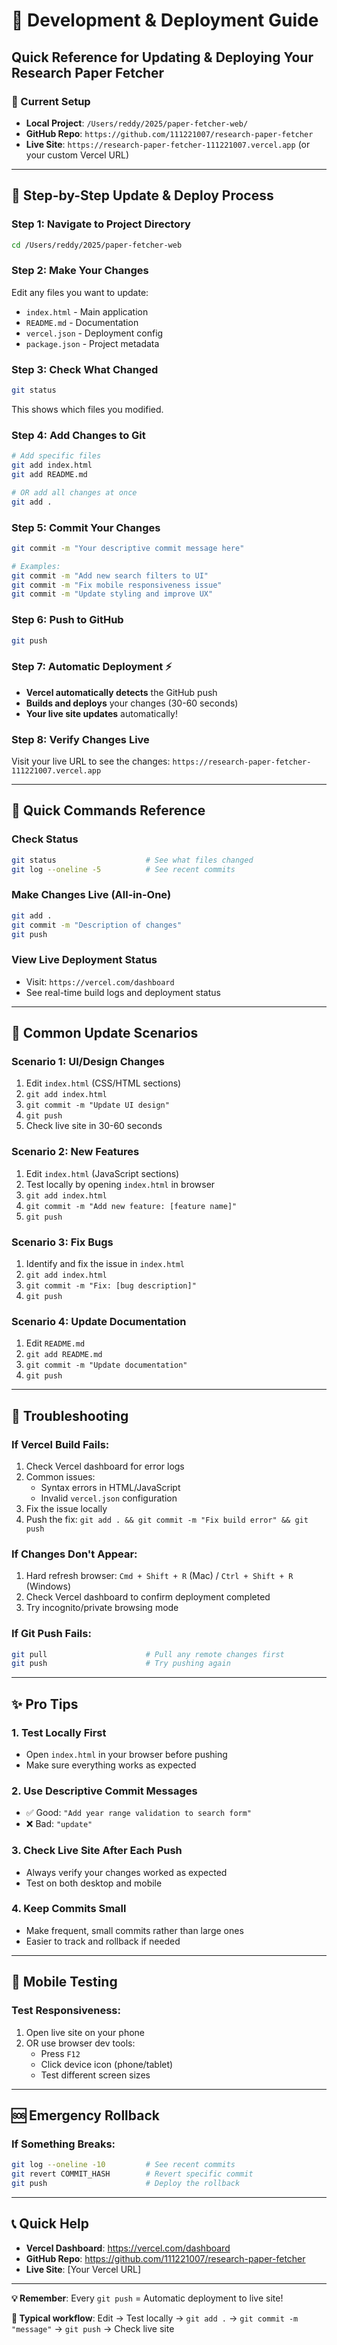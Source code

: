 # 🚀 Development & Deployment Guide

## Quick Reference for Updating & Deploying Your Research Paper Fetcher

### 📍 Current Setup
- **Local Project**: `/Users/reddy/2025/paper-fetcher-web/`
- **GitHub Repo**: `https://github.com/111221007/research-paper-fetcher`
- **Live Site**: `https://research-paper-fetcher-111221007.vercel.app` (or your custom Vercel URL)

---

## 🔄 Step-by-Step Update & Deploy Process

### Step 1: Navigate to Project Directory
```bash
cd /Users/reddy/2025/paper-fetcher-web
```

### Step 2: Make Your Changes
Edit any files you want to update:
- `index.html` - Main application
- `README.md` - Documentation
- `vercel.json` - Deployment config
- `package.json` - Project metadata

### Step 3: Check What Changed
```bash
git status
```
This shows which files you modified.

### Step 4: Add Changes to Git
```bash
# Add specific files
git add index.html
git add README.md

# OR add all changes at once
git add .
```

### Step 5: Commit Your Changes
```bash
git commit -m "Your descriptive commit message here"

# Examples:
git commit -m "Add new search filters to UI"
git commit -m "Fix mobile responsiveness issue"
git commit -m "Update styling and improve UX"
```

### Step 6: Push to GitHub
```bash
git push
```

### Step 7: Automatic Deployment ⚡
- **Vercel automatically detects** the GitHub push
- **Builds and deploys** your changes (30-60 seconds)
- **Your live site updates** automatically!

### Step 8: Verify Changes Live
Visit your live URL to see the changes:
`https://research-paper-fetcher-111221007.vercel.app`

---

## 🎯 Quick Commands Reference

### Check Status
```bash
git status                    # See what files changed
git log --oneline -5          # See recent commits
```

### Make Changes Live (All-in-One)
```bash
git add .
git commit -m "Description of changes"
git push
```

### View Live Deployment Status
- Visit: `https://vercel.com/dashboard`
- See real-time build logs and deployment status

---

## 🔧 Common Update Scenarios

### Scenario 1: UI/Design Changes
1. Edit `index.html` (CSS/HTML sections)
2. `git add index.html`
3. `git commit -m "Update UI design"`
4. `git push`
5. Check live site in 30-60 seconds

### Scenario 2: New Features
1. Edit `index.html` (JavaScript sections)
2. Test locally by opening `index.html` in browser
3. `git add index.html`
4. `git commit -m "Add new feature: [feature name]"`
5. `git push`

### Scenario 3: Fix Bugs
1. Identify and fix the issue in `index.html`
2. `git add index.html`
3. `git commit -m "Fix: [bug description]"`
4. `git push`

### Scenario 4: Update Documentation
1. Edit `README.md`
2. `git add README.md`
3. `git commit -m "Update documentation"`
4. `git push`

---

## 🚨 Troubleshooting

### If Vercel Build Fails:
1. Check Vercel dashboard for error logs
2. Common issues:
   - Syntax errors in HTML/JavaScript
   - Invalid `vercel.json` configuration
3. Fix the issue locally
4. Push the fix: `git add . && git commit -m "Fix build error" && git push`

### If Changes Don't Appear:
1. Hard refresh browser: `Cmd + Shift + R` (Mac) / `Ctrl + Shift + R` (Windows)
2. Check Vercel dashboard to confirm deployment completed
3. Try incognito/private browsing mode

### If Git Push Fails:
```bash
git pull                      # Pull any remote changes first
git push                      # Try pushing again
```

---

## ✨ Pro Tips

### 1. Test Locally First
- Open `index.html` in your browser before pushing
- Make sure everything works as expected

### 2. Use Descriptive Commit Messages
- ✅ Good: `"Add year range validation to search form"`
- ❌ Bad: `"update"`

### 3. Check Live Site After Each Push
- Always verify your changes worked as expected
- Test on both desktop and mobile

### 4. Keep Commits Small
- Make frequent, small commits rather than large ones
- Easier to track and rollback if needed

---

## 📱 Mobile Testing

### Test Responsiveness:
1. Open live site on your phone
2. OR use browser dev tools:
   - Press `F12`
   - Click device icon (phone/tablet)
   - Test different screen sizes

---

## 🆘 Emergency Rollback

### If Something Breaks:
```bash
git log --oneline -10         # See recent commits
git revert COMMIT_HASH        # Revert specific commit
git push                      # Deploy the rollback
```

---

## 📞 Quick Help

- **Vercel Dashboard**: https://vercel.com/dashboard
- **GitHub Repo**: https://github.com/111221007/research-paper-fetcher
- **Live Site**: [Your Vercel URL]

---

**💡 Remember**: Every `git push` = Automatic deployment to live site!

**🚀 Typical workflow**: Edit → Test locally → `git add .` → `git commit -m "message"` → `git push` → Check live site
